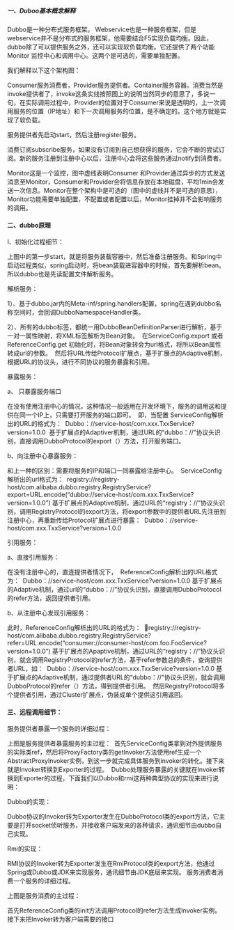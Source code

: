 ##### 一、Duboo基本概念解释
Dubbo是一种分布式服务框架。 Webservice也是一种服务框架，但是webservice并不是分布式的服务框架，他需要结合F5实现负载均衡。因此，dubbo除了可以提供服务之外，还可以实现软负载均衡。它还提供了两个功能Monitor 监控中心和调用中心。这两个是可选的，需要单独配置。


我们解释以下这个架构图：

Consumer服务消费者，Provider服务提供者。Container服务容器。消费当然是invoke提供者了，invoke这条实线按照图上的说明当然同步的意思了，多说一句，在实际调用过程中，Provider的位置对于Consumer来说是透明的，上一次调用服务的位置（IP地址）和下一次调用服务的位置，是不确定的。这个地方就是实现了软负载。

服务提供者先启动start，然后注册register服务。

消费订阅subscribe服务，如果没有订阅到自己想获得的服务，它会不断的尝试订阅。新的服务注册到注册中心以后，注册中心会将这些服务通过notify到消费者。

Monitor这是一个监控，图中虚线表明Consumer 和Provider通过异步的方式发送消息至Monitor，Consumer和Provider会将信息存放在本地磁盘，平均1min会发送一次信息。Monitor在整个架构中是可选的（图中的虚线并不是可选的意思），Monitor功能需要单独配置，不配置或者配置以后，Monitor挂掉并不会影响服务的调用。
#### 二、dubbo原理
I、初始化过程细节：

上图中的第一步start，就是将服务装载容器中，然后准备注册服务。和Spring中启动过程类似，spring启动时，将bean装载进容器中的时候，首先要解析bean。所以dubbo也是先读配置文件解析服务。 

解析服务： 

1）、基于dubbo.jar内的Meta-inf/spring.handlers配置，spring在遇到dubbo名称空间时，会回调DubboNamespaceHandler类。 

2）、所有的dubbo标签，都统一用DubboBeanDefinitionParser进行解析，基于一对一属性映射，将XML标签解析为Bean对象。 
在ServiceConfig.export 或者ReferenceConfig.get 初始化时，将Bean对象转会为url格式，将所以Bean属性转成url的参数。 
然后将URL传给Protocol扩展点，基于扩展点的Adaptive机制，根据URL的协议头，进行不同协议的服务暴露和引用。 

暴露服务：

a、 只暴露服务端口

在没有使用注册中心的情况，这种情况一般适用在开发环境下，服务的调用这和提供在同一个IP上，只需要打开服务的端口即可。 
即，当配置
ServiceConfig解析出的URL的格式为： 
Dubbo：//service-host/com.xxx.TxxService?version=1.0.0 
基于扩展点的Adaptiver机制，通过URL的“dubbo：//”协议头识别，直接调用DubboProtocol的export（）方法，打开服务端口。

b、向注册中心暴露服务：

和上一种的区别：需要将服务的IP和端口一同暴露给注册中心。 
ServiceConfig解析出的url格式为： 
registry://registry-host/com.alibaba.dubbo.registry.RegistryService?export=URL.encode(“dubbo://service-host/com.xxx.TxxService?version=1.0.0”)
基于扩展点的Adaptive机制，通过URL的“registry：//”协议头识别，调用RegistryProtocol的export方法，将export参数中的提供者URL先注册到注册中心，再重新传给Protocol扩展点进行暴露： 
Dubbo：//service-host/com.xxx.TxxService?version=1.0.0

引用服务：

a、直接引用服务：

在没有注册中心的，直连提供者情况下， 
ReferenceConfig解析出的URL格式为： 
Dubbo：//service-host/com.xxx.TxxService?version=1.0.0
基于扩展点的Adaptive机制，通过url的“dubbo：//”协议头识别，直接调用DubboProtocol的refer方法，返回提供者引用。

b、从注册中心发现引用服务：

此时，ReferenceConfig解析出的URL的格式为： 
registry://registry-host/com.alibaba.dubbo.registry.RegistryService?refer=URL.encode(“consumer://consumer-host/com.foo.FooService?version=1.0.0”)
基于扩展点的Apaptive机制，通过URL的“registry：//”协议头识别，就会调用RegistryProtocol的refer方法，基于refer参数总的条件，查询提供者URL，如： 
Dubbo：//service-host/com.xxx.TxxService?version=1.0.0
基于扩展点的Adaptive机制，通过提供者URL的“dubbo：//”协议头识别，就会调用DubboProtocol的refer（）方法，得到提供者引用。 
然后RegistryProtocol将多个提供者引用，通过Cluster扩展点，伪装成单个提供这引用返回。

#### 三、远程调用细节：
服务提供者暴露一个服务的详细过程：

上图是服务提供者暴露服务的主过程： 
首先ServiceConfig类拿到对外提供服务的实际类ref，然后将ProxyFactory类的getInvoker方法使用ref生成一个AbstractProxyInvoker实例，到这一步就完成具体服务到invoker的转化。接下来就是Invoker转换到Exporter的过程。 
Dubbo处理服务暴露的关键就在Invoker转换到Exporter的过程，下面我们以Dubbo和rmi这两种典型协议的实现来进行说明： 

Dubbo的实现： 

Dubbo协议的Invoker转为Exporter发生在DubboProtocol类的export方法，它主要是打开socket侦听服务，并接收客户端发来的各种请求，通讯细节由dubbo自己实现。 

Rmi的实现： 

RMI协议的Invoker转为Exporter发生在RmiProtocol类的export方法，他通过Spring或Dubbo或JDK来实现服务，通讯细节由JDK底层来实现。
服务消费者消费一个服务的详细过程。


上图是服务消费的主过程： 

首先ReferenceConfig类的init方法调用Protocol的refer方法生成Invoker实例。接下来把Invoker转为客户端需要的接口


